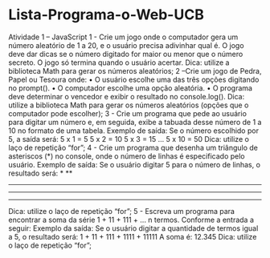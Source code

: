 # Lista-Programa-o-Web-UCB

Atividade 1 – JavaScript
1 - Crie um jogo onde o computador gera um número aleatório de 1 a 20, e o usuário
precisa adivinhar qual é. O jogo deve dar dicas se o número digitado for maior ou menor
que o número secreto. O jogo só termina quando o usuário acertar.
Dica: utilize a biblioteca Math para gerar os números aleatórios;
2 –Crie um jogo de Pedra, Papel ou Tesoura onde:
• O usuário escolhe uma das três opções digitando no prompt().
• O computador escolhe uma opção aleatória.
• O programa deve determinar o vencedor e exibir o resultado no console.log().
Dica: utilize a biblioteca Math para gerar os números aleatórios (opções que o
computador pode escolher);
3 - Crie um programa que pede ao usuário para digitar um número e, em seguida, exibe
a tabuada desse número de 1 a 10 no formato de uma tabela.
Exemplo de saída:
Se o número escolhido por 5, a saída será:
5 x 1 = 5
5 x 2 = 10
5 x 3 = 15
...
5 x 10 = 50
Dica: utilize o laço de repetição “for”;
4 - Crie um programa que desenha um triângulo de asteriscos (*) no console, onde o
número de linhas é especificado pelo usuário.
Exemplo de saída:
Se o usuário digitar 5 para o número de linhas, o resultado será:
*
**
***
****
*****
Dica: utilize o laço de repetição “for”;
5 - Escreva um programa para encontrar a soma da série 1 + 11 + 111 + ... n termos.
Conforme a entrada a seguir:
Exemplo da saída:
Se o usuário digitar a quantidade de termos igual a 5, o resultado será:
1 + 11 + 111 + 1111 + 11111
A soma é: 12.345
Dica: utilize o laço de repetição “for”;
